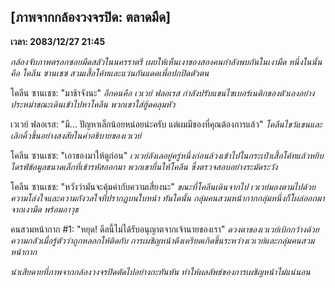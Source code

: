## [ภาพจากกล้องวงจรปิด: ตลาดมืด]

**เวลา: 2083/12/27 21:45**

_กล้องจับภาพตรอกซอยมืดสลัวในนครราตรี เผยให้เห็นเงาของสองคนกำลังพบกันในเงามืด หนึ่งในนั้นคือ โคลีน ซานเชซ สวมเสื้อโค้ทและแว่นกันแดดเพื่อปกปิดตัวตน_

โคลีน ซานเชซ: "มาช้าจังนะ"
_อีกคนคือ เวเวย์ ฟลอเรส กำลังปรับแขนไซเบอร์เนติกของตัวเองอย่างประหม่าขณะเดินเข้าไปหาโคลีน พวกเขาใส่ฮู้ดคลุมหัว_

เวเวย์ ฟลอเรส: "มี... ปัญหาเล็กน้อยหน่อยน่ะครับ แต่ผมมีของที่คุณต้องการแล้ว"
_โคลีนไขว้แขนและเลิกคิ้วขึ้นอย่างสงสัยในคำอธิบายของเวเวย์_

โคลีน ซานเชซ: "เอาของมาให้ดูก่อน"
_เวเวย์ลังเลอยู่ครู่หนึ่งก่อนล้วงเข้าไปในกระเป๋าเสื้อโค้ทแล้วหยิบไดรฟ์ข้อมูลขนาดเล็กที่เข้ารหัสออกมา พวกเขายื่นให้โคลีน ซึ่งตรวจสอบอย่างระมัดระวัง_

โคลีน ซานเชซ: "หวังว่ามันจะคุ้มค่ากับความเสี่ยงนะ"
_ขณะที่โคลีนเดินจากไป เวเวย์มองตามไปด้วยความโล่งใจและความกังวลใจที่ปรากฏบนใบหน้า ทันใดนั้น กลุ่มคนสวมหน้ากากกลุ่มหนึ่งก็โผล่ออกมาจากเงามืด พร้อมอาวุธ_

คนสวมหน้ากาก #1: "หยุด! ดีลนี้ไม่ได้รับอนุญาตจากเจ้านายของเรา"
_ดวงตาของเวเวย์เบิกกว้างด้วยความกลัวเมื่อรู้ตัวว่าถูกหลอกให้ติดกับ การเผชิญหน้าตึงเครียดเกิดขึ้นระหว่างเวเวย์และกลุ่มคนสวมหน้ากาก_

_น่าเสียดายที่ภาพจากกล้องวงจรปิดตัดไปอย่างกะทันหัน ทำให้ผลลัพธ์ของการเผชิญหน้าไม่แน่นอน_
